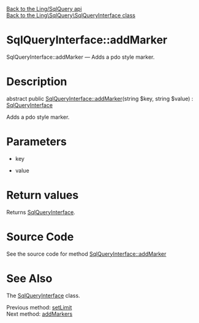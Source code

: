 [Back to the Ling/SqlQuery api](https://github.com/lingtalfi/SqlQuery/blob/master/doc/api/Ling/SqlQuery.md)<br>
[Back to the Ling\SqlQuery\SqlQueryInterface class](https://github.com/lingtalfi/SqlQuery/blob/master/doc/api/Ling/SqlQuery/SqlQueryInterface.md)


SqlQueryInterface::addMarker
================



SqlQueryInterface::addMarker — Adds a pdo style marker.




Description
================


abstract public [SqlQueryInterface::addMarker](https://github.com/lingtalfi/SqlQuery/blob/master/doc/api/Ling/SqlQuery/SqlQueryInterface/addMarker.md)(string $key, string $value) : [SqlQueryInterface](https://github.com/lingtalfi/SqlQuery/blob/master/doc/api/Ling/SqlQuery/SqlQueryInterface.md)




Adds a pdo style marker.




Parameters
================


- key

    

- value

    


Return values
================

Returns [SqlQueryInterface](https://github.com/lingtalfi/SqlQuery/blob/master/doc/api/Ling/SqlQuery/SqlQueryInterface.md).








Source Code
===========
See the source code for method [SqlQueryInterface::addMarker](https://github.com/lingtalfi/SqlQuery/blob/master/SqlQueryInterface.php#L202-L202)


See Also
================

The [SqlQueryInterface](https://github.com/lingtalfi/SqlQuery/blob/master/doc/api/Ling/SqlQuery/SqlQueryInterface.md) class.

Previous method: [setLimit](https://github.com/lingtalfi/SqlQuery/blob/master/doc/api/Ling/SqlQuery/SqlQueryInterface/setLimit.md)<br>Next method: [addMarkers](https://github.com/lingtalfi/SqlQuery/blob/master/doc/api/Ling/SqlQuery/SqlQueryInterface/addMarkers.md)<br>

